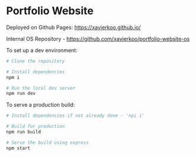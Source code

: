 # Portfolio Website

Deployed on Github Pages: https://xavierkoo.github.io/

Internal OS Repository - https://github.com/xavierkoo/portfolio-website-os

To set up a dev environment:

```bash
# Clone the repository

# Install dependencies 
npm i

# Run the local dev server
npm run dev
```

To serve a production build:

```bash
# Install dependencies if not already done - 'npi i'

# Build for production
npm run build

# Serve the build using express
npm start
```
